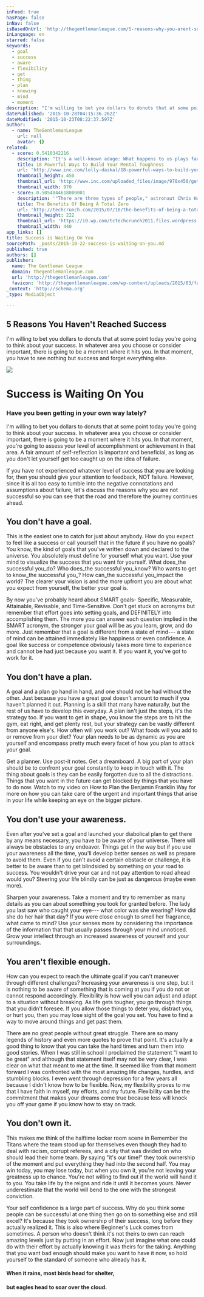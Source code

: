 ```yaml
---
inFeed: true
hasPage: false
inNav: false
isBasedOnUrl: 'http://thegentlemanleague.com/5-reasons-why-you-arent-successful/'
inLanguage: en
starred: false
keywords:
  - goal
  - success
  - aware
  - flexibility
  - get
  - thing
  - plan
  - knowing
  - mind
  - moment
description: "I'm willing to bet you dollars to donuts that at some point today you're going to think about your success. In whatever area you choose or consider important, there is going to be a moment where it hits you. In that moment, you're going to assess your level of accomplishment or achievement in that area."
datePublished: '2015-10-28T04:15:36.262Z'
dateModified: '2015-10-23T08:22:37.597Z'
author:
  - name: TheGentlemanLeague
    url: null
    avatar: {}
related:
  - score: 0.5410342216
    description: "It's a well-known adage: What happens to us plays far less a role in our happiness and success than our responses. To develop and maintain the kind of mental toughness that success requires, it's crucial that you keep your thoughts and self-talk positive and avoid the habits that lead to negativity and unhealthy behaviors."
    title: 18 Powerful Ways to Build Your Mental Toughness
    url: 'http://www.inc.com/lolly-daskal/18-powerful-ways-to-build-your-mental-strength.html'
    thumbnail_height: 450
    thumbnail_url: 'http://www.inc.com/uploaded_files/image/970x450/getty_163928143_970645970450099_61019.jpg'
    thumbnail_width: 970
  - score: 0.5054844618000001
    description: '"There are three types of people," astronaut Chris Hadfield told me. "-1, 0, and +1." Chris Hadfield spent 166 days in space in the space station ISS. While there he also sang "Space Oddity" and uploaded (or can you say "downloaded" in this case) the video to YouTube where it was viewed 25 million times.'
    title: The Benefits Of Being A Total Zero
    url: 'http://techcrunch.com/2015/07/18/the-benefits-of-being-a-total-zero/'
    thumbnail_height: 222
    thumbnail_url: 'https://i0.wp.com/tctechcrunch2011.files.wordpress.com/2015/07/shutterstock_289192961-e1437082591302.jpg?fit=440%2C330'
    thumbnail_width: 440
app_links: []
title: Success is Waiting On You
sourcePath: _posts/2015-10-22-success-is-waiting-on-you.md
published: true
authors: []
publisher:
  name: The Gentleman League
  domain: thegentlemanleague.com
  url: 'http://thegentlemanleague.com'
  favicon: 'http://thegentlemanleague.com/wp-content/uploads/2015/03/favicon-150x150.png'
_context: 'http://schema.org'
_type: MediaObject

---
```

<article style=""><h1>5 Reasons You Haven't Reached Success</h1><p>I'm willing to bet you dollars to donuts that at some point today you're going to think about your success. In whatever area you choose or consider important, there is going to be a moment where it hits you. In that moment, you have to see nothing but success and forget everything else.</p><img src="http://thegentlemanleague.com/wp-content/uploads/2015/09/bigstock-Motivational-Poster-87877760-1024x1024.jpg" /></article>

# **Success is Waiting On You**

### **Have you been getting in your own way lately?**

I'm willing to bet you dollars to donuts that at some point today you're going to think about your success. In whatever area you choose or consider important, there is going to be a moment where it hits you. In that moment, you're going to assess your level of accomplishment or achievement in that area. A fair amount of self-reflection is important and beneficial, as long as you don't let yourself get too caught up on the idea of failure.

If you have not experienced whatever level of success that you are looking for, then you should give your attention to feedback, NOT failure. However, since it is all too easy to tumble into the negative connotations and assumptions about failure, let's discuss the reasons why you are not successful so you can see that the road and therefore the journey continues ahead.

## **You don't have a goal.**

This is the easiest one to catch for just about anybody. How do you expect to feel like a success or call yourself that in the future if you have no goals? You know, the kind of goals that you've written down and declared to the universe. You absolutely must define for yourself what you want. Use your mind to visualize the success that you want for yourself. What does_the successful you_do? Who does_the successful you_know? Who wants to get to know_the successful you_? How can_the successful you_impact the world? The clearer your vision is and the more upfront you are about what you expect from yourself, the better your goal is.

By now you've probably heard about SMART goals- Specific, Measurable, Attainable, Revisable, and Time-Sensitive. Don't get stuck on acronyms but remember that effort goes into setting goals, and DEFINITELY into accomplishing them. The more you can answer each question implied in the SMART acronym, the stronger your goal will be as you learn, grow, and do more. Just remember that a goal is different from a state of mind--- a state of mind can be attained immediately like happiness or even confidence. A goal like success or competence obviously takes more time to experience and cannot be had just because you want it. If you want it, you've got to work for it.

## **You don't have a plan.**

A goal and a plan go hand in hand, and one should not be had without the other. Just because you have a great goal doesn't amount to much if you haven't planned it out. Planning is a skill that many have naturally, but the rest of us have to develop this everyday. A plan isn't just the steps, it's the strategy too. If you want to get in shape, you know the steps are to hit the gym, eat right, and get plenty rest, but your strategy can be vastly different from anyone else's. How often will you work out? What foods will you add to or remove from your diet? Your plan needs to be as dynamic as you are yourself and encompass pretty much every facet of how you plan to attack your goal.

Get a planner. Use post-it notes. Get a dreamboard. A big part of your plan should be to confront your goal constantly to keep in touch with it. The thing about goals is they can be easily forgotten due to all the distractions. Things that you want in the future can get blocked by things that you have to do now. Watch to my video on How to Plan the Benjamin Franklin Way for more on how you can take care of the urgent and important things that arise in your life while keeping an eye on the bigger picture.

## **You don't use your awareness.**

Even after you've set a goal and launched your diabolical plan to get there by any means necessary, you have to be aware of your universe. There will always be obstacles to any endeavor. Things get in the way but if you use your awareness all the time, you'll develop better senses as well as prepare to avoid them. Even if you can't avoid a certain obstacle or challenge, it is better to be aware than to get blindsided by something on your road to success. You wouldn't drive your car and not pay attention to road ahead would you? Steering your life blindly can be just as dangerous (maybe even more).

Sharpen your awareness. Take a moment and try to remember as many details as you can about something you took for granted before. The lady you last saw who caught your eye--- what color was she wearing? How did she do her hair that day? If you were close enough to smell her fragrance, what came to mind? Use your senses more by considering the importance of the information that that usually passes through your mind unnoticed. Grow your intellect through an increased awareness of yourself and your surroundings.

## **You aren't flexible enough.**

How can you expect to reach the ultimate goal if you can't maneuver through different challenges? Increasing your awareness is one step, but it is nothing to be aware of something that is coming at you if you do not or cannot respond accordingly. Flexibility is how well you can adjust and adapt to a situation without breaking. As life gets tougher, you go through things that you didn't foresee. If you allow those things to deter you, distract you, or hurt you, then you may lose sight of the goal you set. You have to find a way to move around things and get past them. 

There are no great people without great struggle. There are so many legends of history and even more quotes to prove that point. It's actually a good thing to know that you can take the hard times and turn them into good stories. When I was still in school I proclaimed the statement "I want to be great" and although that statement itself may not be very clear, I was clear on what that meant to me at the time. It seemed like from that moment forward I was confronted with the most amazing life changes, hurdles, and stumbling blocks. I even went through depression for a few years all because I didn't know how to be flexible. Now, my flexibility proves to me that I have faith in myself, my efforts, and my future. Flexibility can be the commitment that makes your dreams come true because less will knock you off your game if you know how to stay on track.

## **You don't own it.**

This makes me think of the halftime locker room scene in Remember the Titans where the team stood up for themselves even though they had to deal with racism, corrupt referees, and a city that was divided on who should lead their home team. By saying "it's our time!" they took ownership of the moment and put everything they had into the second half. You may win today, you may lose today, but when you own it, you're not leaving your greatness up to chance. You're not willing to find out if the world will hand it to you. You take life by the reigns and ride it until it becomes yours. Never underestimate that the world will bend to the one with the strongest conviction.

Your self confidence is a large part of success. Why do you think some people can be successful at one thing then go on to something else and still excel?  It's because they took ownership of their success, long before they actually realized it. This is also where Beginner's Luck comes from sometimes. A person who doesn't think it's not theirs to own can reach amazing levels just by putting in an effort. Now just imagine what one could do with their effort by actually knowing it was theirs for the taking. Anything that you want bad enough should make you want to have it now, so hold yourself to the standard of someone who already has it.

#### **When it rains, most birds head for shelter,**

#### **but eagles head to soar over the cloud.**